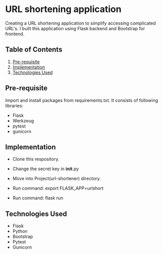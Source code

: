 # URL shortening application
Creating a URL shortening application to simplify accessing complicated URL's.
I built this application using Flask backend and Bootstrap for frontend.

## Table of Contents
1. [Pre-requisite](#pre-requisite)
1. [Implementation](#implementation)
1. [Technologies Used](#technologies-used)

## Pre-requisite
Import and install packages from requirements.txt.
It consists of following libraries:
- Flask
- Werkzeug
- pytest
- gunicorn


## Implementation
- Clone this respository.

- Change the secret key in __init__.py

- Move into Project(url-shortener) directory.

- Run command: export FLASK_APP=urlshort

- Run command: flask run

## Technologies Used
- Flask
- Python
- Bootstrap
- Pytest
- Gunicorn
